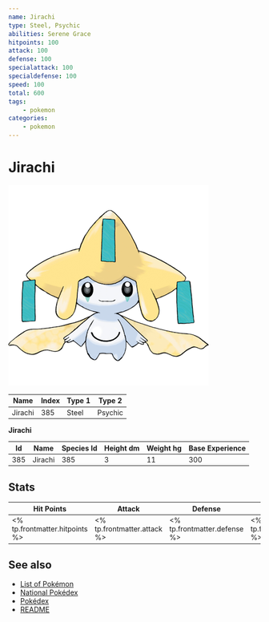 ```yaml
---
name: Jirachi
type: Steel, Psychic
abilities: Serene Grace
hitpoints: 100
attack: 100
defense: 100
specialattack: 100
specialdefense: 100
speed: 100
total: 600
tags:
    - pokemon
categories:
    - pokemon
---
```


# Jirachi


![Jirachi](images/385.png)

| **Name** | **Index** | **Type 1** | **Type 2** |
|----|----|----|----|
| Jirachi | 385 | Steel | Psychic  |

**Jirachi** 




| **Id** | **Name** | **Species Id** | **Height dm** | **Weight hg** | **Base Experience** |
|--------|----------|----------------|------------|------------|---------------------|
| 385 | Jirachi | 385 | 3 | 11 | 300 |



## Stats

| **Hit Points** | **Attack** | **Defense** | **Special Attack** | **Special Defense** | **Speed** | **Total** |
|----------------|------------|-------------|--------------------|---------------------|-----------|-----------|
| <% tp.frontmatter.hitpoints %> | <% tp.frontmatter.attack %> | <% tp.frontmatter.defense %> | <% tp.frontmatter.specialattack %> | <% tp.frontmatter.specialdefense %> | <% tp.frontmatter.speed %> | <% tp.frontmatter.total %> |

## See also

- [List of Pokémon](../pokemon.md)
- [National Pokédex](../national_pokedex.md)
- [Pokédex](../pokedex.md)
- [README](../README.md)

